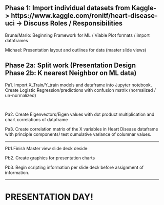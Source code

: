 

<h2>Phase 1: Import individual datasets from Kaggle-> https://www.kaggle.com/ronitf/heart-disease-uci -> Discuss Roles / Responsibilities </h2>
<p> Bruna/Mario: Beginning Framework for ML / Viable Plot formats / import dataframes </p>
<p> Michael: Presentation layout and outlines for data (master slide views) </p>
<h2> Phase 2a: Split work (Presentation Design 
 <br>
Phase 2b: K nearest Neighbor on ML data) </h2>
 <p>Pa1. Import X_Train/Y_train models and dataframe into Jupyter notebook, Create Logistic Regression/predictions with confusion matrix (normalized / un-normalized) </p>
 <br>
 
 Pa2. Create Eigenvectors/Eigen values with dot product multiplication and chart correlations of dataframe
 <br>
 
 <p> Pa3. Create correlation matrix of the X variables in Heart Disease dataframe with principle components/ test cumulative variance of columnar values. </P>
 <hr>
 <p> Pb1.Finish Master view slide deck deside </p>
  
 <p> Pb2. Create graphics for presentation charts </p>

 <p> Pb3. Begin scripting information per slide deck before assignment of information. </p>
<hr>

<H1> PRESENTATION DAY! </H1>
